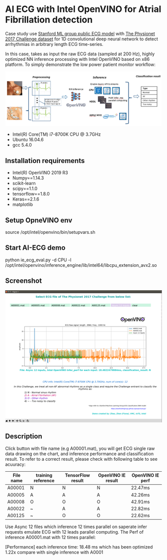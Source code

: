 # AI ECG with Intel OpenVINO for Atrial Fibrillation detection

Case study use [Stanford ML group public ECG model](https://stanfordmlgroup.github.io/projects/ecg2/) with [The Physionet 2017 Challenge dataset](https://www.physionet.org/content/challenge-2017/1.0.0/) for 1D convolutional deep neural network to detect arrhythmias in arbitrary length ECG time-series.

In this case, takes as input the raw ECG data (sampled at 200 Hz), highly optimized NN inference processing with Intel OpenVINO based on x86 platform. To simply demonstrate the low power patient monitor workflow:

![alt text](workloads.png)

+ Intel(R) Core(TM) i7-8700K CPU @ 3.7GHz
+ Ubuntu 16.04.6
+ gcc 5.4.0

## Installation requirements
+ Intel(R) OpenVINO 2019 R3
+ Numpy==1.14.3
+ scikit-learn
+ scipy==1.1.0
+ tensorflow==1.8.0
+ Keras==2.1.6
+ matplotlib

## Setup OpneVINO env
source /opt/intel/openvino/bin/setupvars.sh

## Start AI-ECG demo
python ie_ecg_eval.py -d CPU -l /opt/intel/openvino/inference_engine/lib/intel64/libcpu_extension_avx2.so

## Screenshot
![alt text](ecg3.png)

## Description
Click button with file name (e.g A00001.mat), you will get ECG single raw data drawing on the chart, and inference performance and classification result. To refer to a correct result, please check with following table to see acuuracy:

| File name | training reference | TensorFlow result | OpenVINO IE result | OpenVINO IE perf |
| ------ | ------ | ------ | ------ | ------ |
| A00001 | N | N | N | 22.47ms |
| A00005 | A | A | A | 42.26ms |
| A00008 | O | O | O | 42.91ms |
| A00022 | ~ | A | A | 22.82ms |
| A00125 | ~ | O | O | 22.62ms |

Use Async 12 files which inference 12 times parallel on saperate infer requests emulate ECG with 12 leads parallel computing. The Perf of inference A00001.mat with 12 times parallel:

[Performance] each inference time: 18.48 ms which has been optimized 1.22x compare with single inference with A0001
